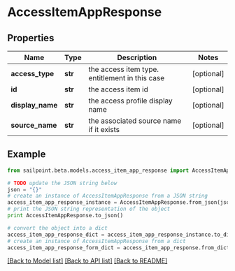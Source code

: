 # AccessItemAppResponse


## Properties
Name | Type | Description | Notes
------------ | ------------- | ------------- | -------------
**access_type** | **str** | the access item type. entitlement in this case | [optional] 
**id** | **str** | the access item id | [optional] 
**display_name** | **str** | the access profile display name | [optional] 
**source_name** | **str** | the associated source name if it exists | [optional] 

## Example

```python
from sailpoint.beta.models.access_item_app_response import AccessItemAppResponse

# TODO update the JSON string below
json = "{}"
# create an instance of AccessItemAppResponse from a JSON string
access_item_app_response_instance = AccessItemAppResponse.from_json(json)
# print the JSON string representation of the object
print AccessItemAppResponse.to_json()

# convert the object into a dict
access_item_app_response_dict = access_item_app_response_instance.to_dict()
# create an instance of AccessItemAppResponse from a dict
access_item_app_response_form_dict = access_item_app_response.from_dict(access_item_app_response_dict)
```
[[Back to Model list]](../README.md#documentation-for-models) [[Back to API list]](../README.md#documentation-for-api-endpoints) [[Back to README]](../README.md)



